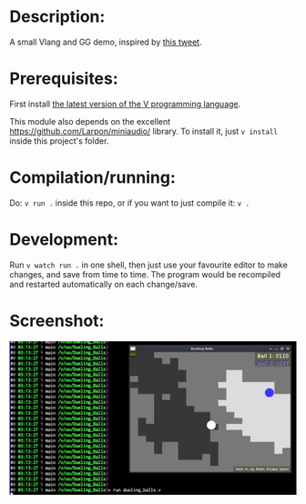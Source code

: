 # Description:
A small Vlang and GG demo, inspired by [this tweet](https://twitter.com/vnglst/status/1751278052154179770).

# Prerequisites:
First install [the latest version of the V programming language](https://github.com/vlang/v/blob/master/README.md#installing-v-from-source).

This module also depends on the excellent https://github.com/Larpon/miniaudio/ library.
To install it, just `v install` inside this project's folder.

# Compilation/running:
Do: `v run .` inside this repo, or if you want to just compile it: `v .`

# Development:
Run `v watch run .` in one shell, then just use your favourite editor to make changes, and save from time to time.
The program would be recompiled and restarted automatically on each change/save.

# Screenshot:
![Screenshot](https://github.com/spytheman/Dueling_Balls/blob/main/Screenshot_2024_01_30.png)
